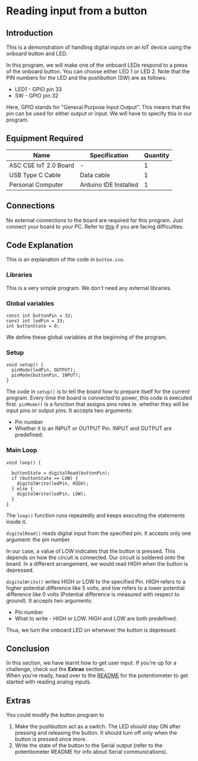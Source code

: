 # Reading input from a button

## Introduction

This is a demonstration of handling digital inputs on an IoT device using the onboard button and LED.

In this program, we will make one of the onboard LEDs respond to a press of the onboard button. You can choose either LED 1 or LED 2. 
Note that the PIN numbers for the LED and the pushbutton (SW) are as follows:
- LED1 - GPIO pin 33 
- SW - GPIO pin 32

Here, GPIO stands for "General Purpose Input Output". This means that the pin can be used for either output or input. We will have to specify this in our program.

## Equipment Required

| Name  | Specification | Quantity |
| -- | -- | -- |
| ASC CSE IoT 2.0 Board | - | 1 |
| USB Type C Cable | Data cable | 1 |
| Personal Computer | Arduino IDE Installed | 1 |

## Connections

No external connections to the board are required for this program. Just connect your board to your PC. Refer to [this](../README.md) if you are facing difficulties.

## Code Explanation 
This is an explanation of the code in `button.ino`.

### Libraries
This is a very simple program. We don't need any external libraries.

### Global variables
```
const int buttonPin = 32;  
const int ledPin = 33;   
int buttonState = 0;  

```

We define these global variables at the beginning of the program.
### Setup
```
void setup() {
  pinMode(ledPin, OUTPUT);
  pinMode(buttonPin, INPUT);
}
```

The code in `setup()` is to tell the board how to prepare itself for the current program. Every time the board is connected to power, this code is executed first. 
`pinMode()` is a function that assigns pins roles ie. whether they will be input pins or output pins. It accepts two arguments:
- Pin number
- Whether it is an INPUT or OUTPUT Pin. INPUT and OUTPUT are predefined.

### Main Loop

```
void loop() {

  buttonState = digitalRead(buttonPin);
  if (buttonState == LOW) {
    digitalWrite(ledPin, HIGH);
  } else {
    digitalWrite(ledPin, LOW);
  }
}
```

The `loop()` function runs repeatedly and keeps executing the statements inside it.

`digitalRead()` reads digital input from the specified pin.  It accepts only one argument: the pin number.

In our case, a value of LOW indicates that the button is pressed. This depends on how the circuit is connected. Our circuit is soldered onto the board. In a different arrangement, we would read HIGH when the button is depressed.

`digitalWrite()` writes HIGH or LOW to the specified Pin. HIGH refers to a higher potential difference like 5 volts, and low refers to a lower potential difference like 0 volts (Potential difference is measured with respect to ground). 
It accepts two arguments:
- Pin number
- What to write - HIGH or LOW. HIGH and LOW are both predefined.

Thus, we turn the onboard LED on whenever the button is depressed.

## Conclusion

In this section, we have learnt how to get user input. If you're up for a challenge, check out the **Extras** section.   
When you're ready, head over to the [README](../potentiometer/README.md) for the potentiometer to get started with reading analog inputs.

## Extras

You could modify the button program to 
1. Make the pushbutton act as a switch. The LED should stay ON after pressing and releasing the button. It should turn off only when the button is pressed once more.
2. Write the state of the button to the Serial output (refer to the potentiometer README for info about Serial communications).
